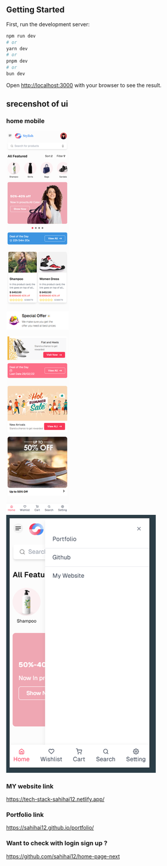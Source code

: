 
## Getting Started

First, run the development server:

```bash
npm run dev
# or
yarn dev
# or
pnpm dev
# or
bun dev
```

Open [http://localhost:3000](http://localhost:3000) with your browser to see the result.



## srecenshot of ui

### home mobile
![](https://github.com/sahihai12/new-home-page/blob/main/home.png)
![](https://github.com/sahihai12/new-home-page/blob/main/mob-nav.png)


### MY website link
https://tech-stack-sahihai12.netlify.app/

### Portfolio link
https://sahihai12.github.io/portfolio/


### Want to check with login sign up ?
https://github.com/sahihai12/home-page-next
